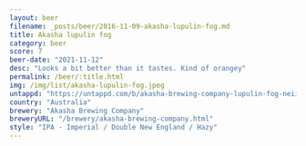 ```yaml
---
layout: beer
filename: _posts/beer/2016-11-09-akasha-lupulin-fog.md
title: Akasha lupulin fog
category: beer
score: 7
beer-date: "2021-11-12"
desc: "Looks a bit better than it tastes. Kind of orangey"
permalink: /beer/:title.html
img: /img/list/akasha-lupulin-fog.jpeg
untappd: "https://untappd.com/b/akasha-brewing-company-lupulin-fog-neiipa/2069728"
country: "Australia"
brewery: "Akasha Brewing Company"
breweryURL: "/brewery/akasha-brewing-company.html"
style: "IPA - Imperial / Double New England / Hazy"
---
```


